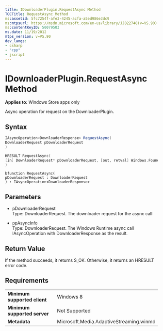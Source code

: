 ```yaml
---
title: IDownloaderPlugin.RequestAsync Method
TOCTitle: RequestAsync Method
ms:assetid: 5fc7254f-afe3-4245-acfa-a5ed986e3dc9
ms:mtpsurl: https://msdn.microsoft.com/en-us/library/JJ822748(v=VS.90)
ms:contentKeyID: 50079503
ms.date: 11/19/2012
mtps_version: v=VS.90
dev_langs:
- csharp
- "cpp"
- jscript
---
```


# IDownloaderPlugin.RequestAsync Method

**Applies to:** Windows Store apps only

Async operation for request on the DownloaderPlugin.

## Syntax

```csharp
IAsyncOperation<DownloaderResponse> RequestAsync(
DownloaderRequest pDownloaderRequest
)
```

```cpp
HRESULT RequestAsync(
[in] DownloaderRequest* pDownloaderRequest, [out, retval] Windows.Foundation.IAsyncOperation<DownloaderResponse*>** ppAsyncInfo
)
```

```jscript
bfunction RequestAsync(
pDownloaderRequest : DownloaderRequest
) : IAsyncOperation<DownloaderResponse>
```

## Parameters

  - pDownloaderRequest  
    Type: DownloaderRequest. The downloader request for the async call

  - ppAsyncInfo  
    Type: DownloaderRequest. The Windows Runtime async call IAsyncOperation with DownloaderResponse as the result.

## Return Value

If the method succeeds, it returns S\_OK. Otherwise, it returns an HRESULT error code.

## Requirements

|||
|--- |--- |
|**Minimum supported client**|Windows 8|
|**Minimum supported server**|Not Supported|
|**Metadata**|Microsoft.Media.AdaptiveStreaming.winmd|

